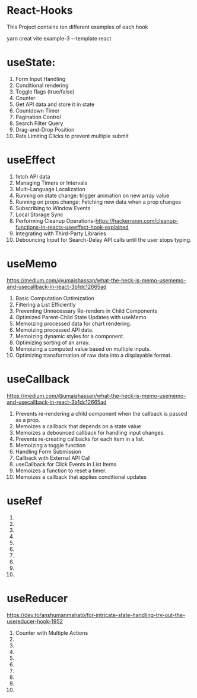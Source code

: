 # React-Hooks
This Project contains ten different examples of each hook

yarn creat vite example-3 --template react

# useState:
1. Form Input Handling
2. Conditional rendering
3. Toggle flags (true/false)
4. Counter
5. Get API data and store it in state
6. Countdown Timer
7. Pagination Control
8. Search Filter Query
9. Drag-and-Drop Position
10. Rate Limiting Clicks to prevent multiple submit

# useEffect
1. fetch API data
2. Managing Timers or Intervals
3. Multi-Language Localization 
4. Running on state change: trigger animation on new array value
5. Running on props change: Fetching new data when a prop changes
6. Subscribing to Window Events
7. Local Storage Sync
8. Performing Cleanup Operations-https://hackernoon.com/cleanup-functions-in-reacts-useeffect-hook-explained
9. Integrating with Third-Party Libraries
10. Debouncing Input for Search-Delay API calls until the user stops typing.

# useMemo
https://medium.com/@umaishassan/what-the-heck-is-memo-usememo-and-usecallback-in-react-3b1dc12665ad
1. Basic Computation Optimization
2. Filtering a List Efficiently
3. Preventing Unnecessary Re-renders in Child Components
4. Optimized Parent-Child State Updates with useMemo
5. Memoizing processed data for chart rendering.
6. Memoizing processed API data.
7. Memoizing dynamic styles for a component.
8. Optimizing sorting of an array.
9. Memoizing a computed value based on multiple inputs.
10. Optimizing transformation of raw data into a displayable format.

# useCallback
https://medium.com/@umaishassan/what-the-heck-is-memo-usememo-and-usecallback-in-react-3b1dc12665ad
1. Prevents re-rendering a child component when the callback is passed as a prop.
2. Memoizes a callback that depends on a state value
3. Memoizes a debounced callback for handling input changes.
4. Prevents re-creating callbacks for each item in a list.
5. Memoizing a toggle function
6. Handling Form Submission
7. Callback with External API Call
8. useCallback for Click Events in List Items
9. Memoizes a function to reset a timer.
10. Memoizes a callback that applies conditional updates

# useRef
1. 
2.
3.
4.
5.
6.
7.
8.
9.
10.

# useReducer
https://dev.to/anshumanmahato/for-intricate-state-handling-try-out-the-usereducer-hook-1952
1. Counter with Multiple Actions
2.
3.
4.
5.
6.
7.
8.
9.
10.

